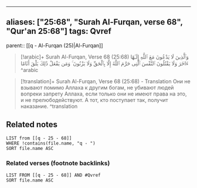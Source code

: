 
---
aliases: ["25:68", "Surah Al-Furqan, verse 68", "Qur'an 25:68"]
tags: Qvref
---

parent:: [[q - Al-Furqan (25)|Al-Furqan]]

> [!arabic]+ Surah Al-Furqan, Verse 68 (25:68)
> <span class="quran-arabic">وَٱلَّذِينَ لَا يَدْعُونَ مَعَ ٱللَّهِ إِلَـٰهًا ءَاخَرَ وَلَا يَقْتُلُونَ ٱلنَّفْسَ ٱلَّتِى حَرَّمَ ٱللَّهُ إِلَّا بِٱلْحَقِّ وَلَا يَزْنُونَ ۚ وَمَن يَفْعَلْ ذَٰلِكَ يَلْقَ أَثَامًا</span>
^arabic

> [!translation]+ Surah Al-Furqan, Verse 68 (25:68) - Translation
> Они не взывают помимо Аллаха к другим богам, не убивают людей вопреки запрету Аллаха, если только они не имеют права на это, и не прелюбодействуют. А тот, кто поступает так, получит наказание.
^translation



## Related notes
```dataview
LIST from [[q - 25 - 68]]
WHERE !contains(file.name, "q - ")
SORT file.name ASC
```

### Related verses (footnote backlinks)
```dataview
LIST FROM [[q - 25 - 68]] AND #Qvref
SORT file.name ASC
```

